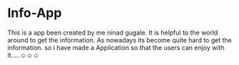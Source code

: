 # Info-App
This is a app been created by me ninad gugale. It is helpful to the world around to get the information.
As nowadays its become quite hard to get the information. so i have made a Application so that the users can 
enjoy with it.....☺️☺️☺️
